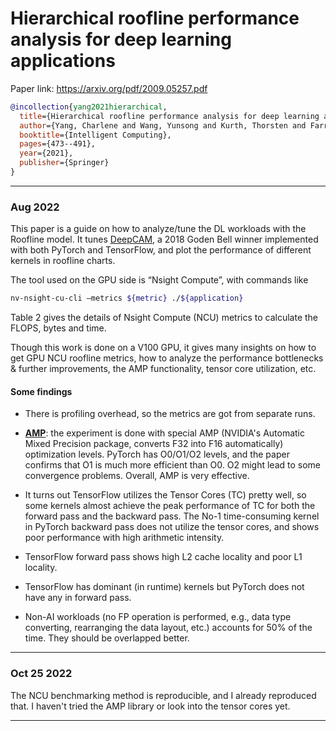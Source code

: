 # Hierarchical roofline performance analysis for deep learning applications 

Paper link: https://arxiv.org/pdf/2009.05257.pdf

```bibtex
@incollection{yang2021hierarchical,
  title={Hierarchical roofline performance analysis for deep learning applications},
  author={Yang, Charlene and Wang, Yunsong and Kurth, Thorsten and Farrell, Steven and Williams, Samuel},
  booktitle={Intelligent Computing},
  pages={473--491},
  year={2021},
  publisher={Springer}
}
```
---
### Aug 2022
This paper is a guide on how to analyze/tune the DL workloads with the Roofline model.
 It tunes [DeepCAM](https://github.com/azrael417/mlperf-deepcam), a 2018 Goden Bell winner
 implemented with both PyTorch and TensorFlow, and plot the performance of different kernels
 in roofline charts. 

The tool used on the GPU side is “Nsight Compute”, with commands like
```bash
nv-nsight-cu-cli –metrics ${metric} ./${application} 
```
Table 2 gives the details of Nsight Compute (NCU) metrics to calculate the FLOPS, bytes and time.

Though this work is done on a V100 GPU, it gives many insights on how to get GPU NCU
 roofline metrics, how to analyze the performance bottlenecks & further improvements, the AMP functionality,
 tensor core utilization, etc. 

#### Some findings
- There is profiling overhead, so the metrics are got from separate runs.
- [**AMP**](https://developer.nvidia.com/automatic-mixed-precision):
 the experiment is done with special AMP (NVIDIA's Automatic Mixed Precision package, 
 converts F32 into F16 automatically) optimization levels.
 PyTorch has O0/O1/O2 levels, and the paper confirms that O1 is much more efficient than O0.
 O2 might lead to some convergence problems. Overall, AMP is very effective. 

- It turns out TensorFlow utilizes the Tensor Cores (TC) pretty well, so some kernels almost
 achieve the peak performance of TC for both the forward pass and the backward pass.
 The No-1 time-consuming kernel in PyTorch backward pass does not utilize the tensor cores,
 and shows poor performance with high arithmetic intensity. 

- TensorFlow forward pass shows high L2 cache locality and poor L1 locality. 
- TensorFlow has dominant (in runtime) kernels but PyTorch does not have any in forward pass. 
- Non-AI workloads (no FP operation is performed, e.g., data type converting, rearranging the data layout, etc.)
 accounts for 50% of the time. They should be overlapped better. 

---
### Oct 25 2022

The NCU benchmarking method is reproducible, and I already reproduced that.
I haven't tried the AMP library or look into the tensor cores yet.



---
